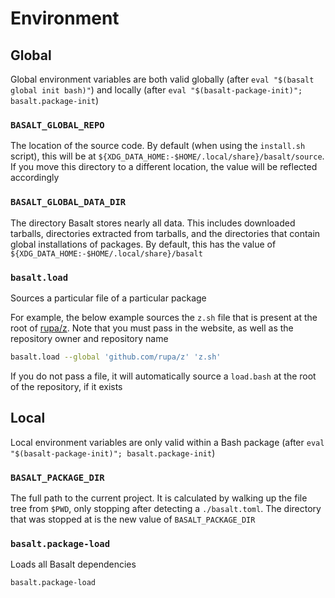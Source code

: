 # Environment

## Global

Global environment variables are both valid globally (after `eval "$(basalt global init bash)"`) and locally (after `eval "$(basalt-package-init)"; basalt.package-init`)

### `BASALT_GLOBAL_REPO`

The location of the source code. By default (when using the `install.sh` script), this will be at `${XDG_DATA_HOME:-$HOME/.local/share}/basalt/source`. If you move this directory to a different location, the value will be reflected accordingly

### `BASALT_GLOBAL_DATA_DIR`

The directory Basalt stores nearly all data. This includes downloaded tarballs, directories extracted from tarballs, and the directories that contain global installations of packages. By default, this has the value of `${XDG_DATA_HOME:-$HOME/.local/share}/basalt`

### `basalt.load`

Sources a particular file of a particular package

For example, the below example sources the `z.sh` file that is present at the root of [rupa/z](https://github.com/rupa/z). Note that you must pass in the website, as well as the repository owner and repository name

```sh
basalt.load --global 'github.com/rupa/z' 'z.sh'
```

If you do not pass a file, it will automatically source a `load.bash` at the root of the repository, if it exists

## Local

Local environment variables are only valid within a Bash package (after `eval "$(basalt-package-init)"; basalt.package-init`)

### `BASALT_PACKAGE_DIR`

The full path to the current project. It is calculated by walking up the file tree from `$PWD`, only stopping after detecting a `./basalt.toml`. The directory that was stopped at is the new value of `BASALT_PACKAGE_DIR`

### `basalt.package-load`

Loads all Basalt dependencies

```sh
basalt.package-load
```
